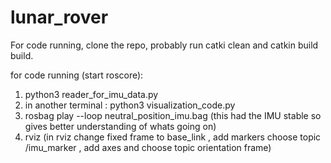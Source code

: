 # lunar_rover

For code running, clone the repo, probably run catki clean and catkin build build.

for code running (start roscore):
1. python3 reader_for_imu_data.py
2. in another terminal : python3 visualization_code.py
3. rosbag play --loop neutral_position_imu.bag (this had the IMU stable so gives better understanding of whats going on)
4. rviz (in rviz change fixed frame to base_link , add markers choose topic /imu_marker , add axes and choose topic orientation frame)
